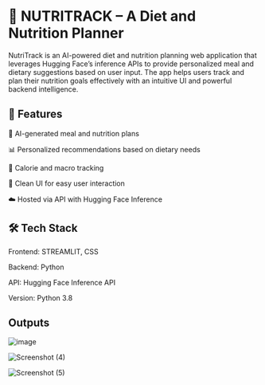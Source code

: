 
# 🥗 NUTRITRACK – A Diet and Nutrition Planner

NutriTrack is an AI-powered diet and nutrition planning web application that leverages Hugging Face’s inference APIs to provide personalized meal and dietary suggestions based on user input. The app helps users track and plan their nutrition goals effectively with an intuitive UI and powerful backend intelligence.

## 🚀 Features

🧠 AI-generated meal and nutrition plans

📊 Personalized recommendations based on dietary needs

🥦 Calorie and macro tracking

📝 Clean UI for easy user interaction

☁️ Hosted via API with Hugging Face Inference

## 🛠️ Tech Stack

Frontend: STREAMLIT, CSS

Backend: Python

API: Hugging Face Inference API

Version: Python 3.8


## Outputs
![image](https://github.com/user-attachments/assets/28987431-d5df-49e1-8a84-b27b4c6066a6)

![Screenshot (4)](https://github.com/user-attachments/assets/28d96574-7ebb-4660-be16-0dba5bd00092)

![Screenshot (5)](https://github.com/user-attachments/assets/0af0a5ac-c8de-4739-a95d-219687e15a91)



